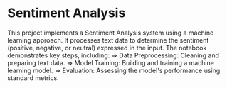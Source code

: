 # Sentiment Analysis
This project implements a Sentiment Analysis system using a machine learning approach.
It processes text data to determine the sentiment (positive, negative, or neutral) expressed in the input.
The notebook demonstrates key steps, including:
=> Data Preprocessing: Cleaning and preparing text data. 
=> Model Training: Building and training a machine learning model. 
=> Evaluation: Assessing the model's performance using standard metrics. 
